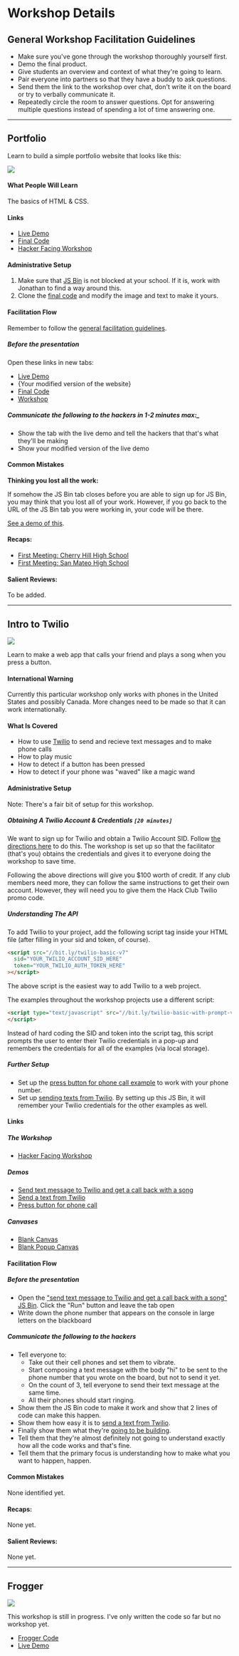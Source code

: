 # Workshop Details

## General Workshop Facilitation Guidelines

- Make sure you've gone through the workshop thoroughly yourself first.
- Demo the final product.
- Give students an overview and context of what they're going to learn.
- Pair everyone into partners so that they have a buddy to ask questions.
- Send them the link to the workshop over chat, don't write it on the board or
  try to verbally communicate it.
- Repeatedly circle the room to answer questions. Opt for answering multiple
  questions instead of spending a lot of time answering one.

--------------------------------------------------------------------------------

## Portfolio

Learn to build a simple portfolio website that looks like this:

![](img/portfolio.png)

#### What People Will Learn

The basics of HTML & CSS.

#### Links

- [Live Demo](http://output.jsbin.com/ragizi)
- [Final Code](http://jsbin.com/ragizi/edit)
- [Hacker Facing Workshop](portfolio/README.md)

#### Administrative Setup

1. Make sure that [JS Bin](https://jsbin.com) is not blocked at your school. If
   it is, work with Jonathan to find a way around this.
2. Clone the [final code](http://jsbin.com/ragizi/edit) and modify the image
   and text to make it yours.

#### Facilitation Flow

Remember to follow the
[general facilitation guidelines](#general-workshop-facilitation-guidelines).

##### Before the presentation

Open these links in new tabs:

- [Live Demo](http://output.jsbin.com/ragizi)
- {Your modified version of the website}
- [Final Code](http://jsbin.com/ragizi/edit)
- [Workshop](/portfolio/README.md)

##### Communicate the following to the hackers in 1-2 minutes max:_

- Show the tab with the live demo and tell the hackers that that's what they'll
  be making
- Show your modified version of the live demo

#### Common Mistakes

**Thinking you lost all the work:**

If somehow the JS Bin tab closes before you are able to sign up for JS Bin, you
may think that you lost all of your work. However, if you go back to the URL of
the JS Bin tab you were working in, your code will be there.

[See a demo of this](img/jsbin_accidental_closing.gif).

#### Recaps:

- [First Meeting: Cherry Hill High School](../case_studies/cherry_hill_high_school_east/2015-09-05_first_meeting/recap.md)
- [First Meeting: San Mateo High School](../case_studies/san_mateo_high_school/2015-09-21_meet_2/recap.md)

#### Salient Reviews:

To be added.

--------------------------------------------------------------------------------

## Intro to Twilio

![](img/twilio.png)

Learn to make a web app that calls your friend and plays a song when you press a
button.

#### International Warning

Currently this particular workshop only works with phones in the United States
and possibly Canada. More changes need to be made so that it can work
internationally.

#### What Is Covered

- How to use [Twilio](https://twilio.com) to send and recieve text messages and
to make phone calls
- How to play music
- How to detect if a button has been pressed
- How to detect if your phone was "waved" like a magic wand

#### Administrative Setup

Note: There's a fair bit of setup for this workshop.

##### Obtaining A Twilio Account & Credentials `[20 minutes]`

We want to sign up for Twilio and obtain a Twilio Account SID. Follow
[the directions here](lib/twilio-basic/signup.md) to do this. The workshop is
set up so that the facilitator (that's you) obtains the credentials and gives it
to everyone doing the workshop to save time.

Following the above directions will give you $100 worth of credit. If any club
members need more, they can follow the same instructions to get their own
account. However, they will need you to give them the Hack Club Twilio promo
code.

##### Understanding The API

To add Twilio to your project, add the following script tag inside your
HTML file (after filling in your sid and token, of course).

```html
<script src="//bit.ly/twilio-basic-v7"
  sid="YOUR_TWILIO_ACCOUNT_SID_HERE"
  token="YOUR_TWILIO_AUTH_TOKEN_HERE"
></script>
```

The above script is the easiest way to add Twilio to a web project.

The examples throughout the workshop projects use a different script:

```html
<script type="text/javascript" src="//bit.ly/twilio-basic-with-prompt-v5">
</script>
```

Instead of hard coding the SID and token into the script tag, this script
prompts the user to enter their Twilio credentials in a pop-up and remembers
the credentials for all of the examples (via local storage).

##### Further Setup

- Set up the
  [press button for phone call example](http://jsbin.com/fawuda/35/edit?html,js)
  to work with your phone number.
- Set up
  [sending texts from Twilio](http://jsbin.com/fawuda/114/edit?js,console).
  By setting up this JS Bin, it will remember your Twilio credentials for the
  other examples as well.

#### Links

##### The Workshop

- [Hacker Facing Workshop](twilio/README.md)

##### Demos

- [Send text message to Twilio and get a call back with a song](http://jsbin.com/fawuda/112/edit?js,console)
- [Send a text from Twilio](http://jsbin.com/fawuda/114/edit?js,console)
- [Press button for phone call](http://jsbin.com/fawuda/35/edit?html,js)

##### Canvases

- [Blank Canvas](http://jsbin.com/papawo/8/edit?html,js,console)
- [Blank Popup Canvas](http://jsbin.com/fawuda/113/edit?js,console)

#### Facilitation Flow

##### Before the presentation

- Open the
  ["send text message to Twilio and get a call back with a song" JS Bin](http://jsbin.com/fawuda/112/edit?js,console).
  Click the "Run" button and leave the tab open
- Write down the phone number that appears on the console in large letters on
  the blackboard

##### Communicate the following to the hackers

- Tell everyone to:
  - Take out their cell phones and set them to vibrate.
  - Start composing a text message with the body "hi" to be sent to the phone
    number that you wrote on the board, but not to send it yet.
  - On the count of 3, tell everyone to send their text message at the same
    time.
  - All their phones should start ringing.
- Show them the JS Bin code to make it work and show that 2 lines of
  code can make this happen.
- Show them how easy it is to
  [send a text from Twilio](http://jsbin.com/fawuda/114/edit?js,console).
- Finally show them what they're
  [going to be building](http://jsbin.com/fawuda/35/edit?html,js).
- Tell them that they're almost definitely not going to understand exactly how
  all the code works and that's fine.
- Tell them that the primary focus is understanding how to make what you want
  to happen, happen.

#### Common Mistakes

None identified yet.

#### Recaps:

None yet.

#### Salient Reviews:

None yet.

--------------------------------------------------------------------------------

## Frogger

![](img/frogger_win.gif)

This workshop is still in progress. I've only written the code so far
but no workshop yet.

- [Frogger Code](http://jsbin.com/yumape/edit?js,output)
- [Live Demo](http://output.jsbin.com/yumape)
